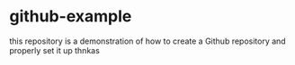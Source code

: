 # github-example
this repository is a demonstration of how to create a Github repository and properly set it up
thnkas
